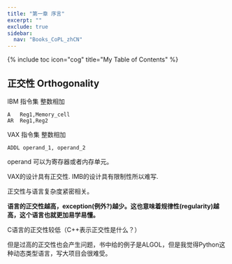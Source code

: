 ```yaml
---
title: "第一章 序言"
excerpt: ""
exclude: true
sidebar:
  nav: "Books_CoPL_zhCN"
---
```

{% include toc icon="cog" title="My Table of Contents" %}

## 正交性 Orthogonality
 
IBM 指令集 整数相加
```
A   Reg1,Memory_cell
AR  Reg1,Reg2
```
 
VAX 指令集 整数相加
```
ADDL operand_1, operand_2
```
operand 可以为寄存器或者内存单元。

VAX的设计具有正交性.
IMB的设计具有限制性所以难写.

正交性与语言复杂度紧密相关。

__语言的正交性越高，exception(例外?)越少。这也意味着规律性(regularity)越高，这个语言也就更加易学易懂。__

C语言的正交性较低（C++表示正交性是什么？）

但是过高的正交性也会产生问题，书中给的例子是ALGOL，但是我觉得Python这种动态类型语言，写大项目会很难受。